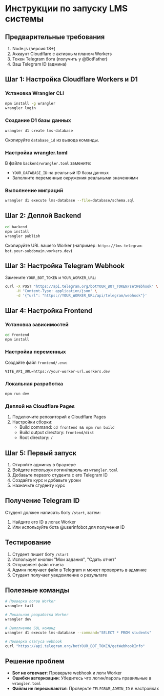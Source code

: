 # Инструкции по запуску LMS системы

## Предварительные требования

1. Node.js (версия 18+)
2. Аккаунт Cloudflare с активным планом Workers
3. Токен Telegram бота (получить у @BotFather)
4. Ваш Telegram ID (админа)

## Шаг 1: Настройка Cloudflare Workers и D1

### Установка Wrangler CLI
```bash
npm install -g wrangler
wrangler login
```

### Создание D1 базы данных
```bash
wrangler d1 create lms-database
```
Скопируйте `database_id` из вывода команды.

### Настройка wrangler.toml
В файле `backend/wrangler.toml` замените:
- `YOUR_DATABASE_ID` на реальный ID базы данных
- Заполните переменные окружения реальными значениями

### Выполнение миграций
```bash
wrangler d1 execute lms-database --file=database/schema.sql
```

## Шаг 2: Деплой Backend

```bash
cd backend
npm install
wrangler publish
```

Скопируйте URL вашего Worker (например: `https://lms-telegram-bot.your-subdomain.workers.dev`)

## Шаг 3: Настройка Telegram Webhook

Замените `YOUR_BOT_TOKEN` и `YOUR_WORKER_URL`:

```bash
curl -X POST "https://api.telegram.org/botYOUR_BOT_TOKEN/setWebhook" \
     -H "Content-Type: application/json" \
     -d '{"url": "https://YOUR_WORKER_URL/api/telegram/webhook"}'
```

## Шаг 4: Настройка Frontend

### Установка зависимостей
```bash
cd frontend
npm install
```

### Настройка переменных
Создайте файл `frontend/.env`:
```
VITE_API_URL=https://your-worker-url.workers.dev
```

### Локальная разработка
```bash
npm run dev
```

### Деплой на Cloudflare Pages
1. Подключите репозиторий к Cloudflare Pages
2. Настройки сборки:
   - Build command: `cd frontend && npm run build`
   - Build output directory: `frontend/dist`
   - Root directory: `/`

## Шаг 5: Первый запуск

1. Откройте админку в браузере
2. Войдите используя логин/пароль из `wrangler.toml`
3. Добавьте первого студента с его Telegram ID
4. Создайте курс и добавьте уроки
5. Назначьте студенту курс

## Получение Telegram ID

Студент должен написать боту `/start`, затем:
1. Найдите его ID в логах Worker
2. Или используйте бота @userinfobot для получения ID

## Тестирование

1. Студент пишет боту `/start`
2. Использует кнопки "Мои задания", "Сдать отчет"
3. Отправляет файл отчета
4. Админ получает файл в Telegram и может проверить в админке
5. Студент получает уведомление о результате

## Полезные команды

```bash
# Проверка логов Worker
wrangler tail

# Локальная разработка Worker
wrangler dev

# Выполнение SQL команд
wrangler d1 execute lms-database --command="SELECT * FROM students"

# Проверка статуса webhook
curl "https://api.telegram.org/botYOUR_BOT_TOKEN/getWebhookInfo"
```

## Решение проблем

- **Бот не отвечает**: Проверьте webhook и логи Worker
- **Ошибки авторизации**: Убедитесь что логин/пароль правильные в `wrangler.toml` 
- **Файлы не пересылаются**: Проверьте `TELEGRAM_ADMIN_ID` в настройках 
